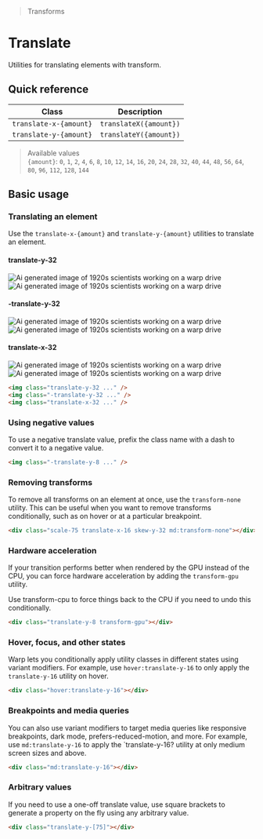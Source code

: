 > Transforms

# Translate

Utilities for translating elements with transform.

## Quick reference

| Class                  | Description            |
|------------------------|------------------------|
| `translate-x-{amount}` | `translateX({amount})` |
| `translate-y-{amount}` | `translateY({amount})` |

> Available values <br />
> `{amount}`: `0`, `1`, `2`, `4`, `6`, `8`, `10`, `12`, `14`, `16`, `20`, `24`, `28`, `32`, `40`, `44`, `48`, `56`, `64`, `80`, `96`, `112`, `128`, `144` <br />

## Basic usage

### Translating an element
Use the `translate-x-{amount}` and `translate-y-{amount}` utilities to translate an element.

<container class="flex items-center justify-around gap-16 sm:gap-4 flex-wrap">
    <div class="flex flex-col items-center shrink-0 pb-32">
      <h4 class="pd-font-medium pd-text-sm pd-text-slate-500 pd-font-mono text-center mb-32! mt-0! dark:pd-text-slate-400">translate-y-32</h4>
      <div class="relative">
        <div class="absolute inset-0">
          <img class="w-128 h-128 object-cover rounded-8 opacity-25" src="/20s-scientists.jpg" alt="Ai generated image of 1920s scientists working on a warp drive">
        </div>
        <div class="relative z-10 translate-y-32">
          <img class="w-128 h-128 object-cover rounded-8 pd-shadow-xl" src="/20s-scientists.jpg" alt="Ai generated image of 1920s scientists working on a warp drive">
          <div class="absolute inset-0 ring-1 ring-inset ring-black/10 rounded-lg"></div>
        </div>
      </div>
    </div>
    <div class="flex flex-col items-center shrink-0 pb-32">
      <h4 class="pd-font-medium pd-text-sm pd-text-slate-500 pd-font-mono text-center mb-32! mt-0! dark:pd-text-slate-400">-translate-y-32</h4>
      <div class="relative">
        <div class="absolute inset-0">
          <img class="w-128 h-128 object-cover rounded-8 opacity-25" src="/20s-scientists.jpg" alt="Ai generated image of 1920s scientists working on a warp drive">
        </div>
        <div class="relative z-10 -translate-y-32">
          <img class="w-128 h-128 object-cover rounded-8 pd-shadow-xl" src="/20s-scientists.jpg" alt="Ai generated image of 1920s scientists working on a warp drive">
          <div class="absolute inset-0 ring-1 ring-inset ring-black/10 rounded-lg"></div>
        </div>
      </div>
    </div>
    <div class="flex flex-col items-center shrink-0 pb-32">
      <h4 class="pd-font-medium pd-text-sm pd-text-slate-500 pd-font-mono text-center mb-32! mt-0! dark:pd-text-slate-400">translate-x-32</h4>
      <div class="relative">
        <div class="absolute inset-0">
          <img class="w-128 h-128 object-cover rounded-8 opacity-25" src="/20s-scientists.jpg" alt="Ai generated image of 1920s scientists working on a warp drive">
        </div>
        <div class="relative z-10 translate-x-32">
          <img class="w-128 h-128 object-cover rounded-8 pd-shadow-xl" src="/20s-scientists.jpg" alt="Ai generated image of 1920s scientists working on a warp drive">
          <div class="absolute inset-0 ring-1 ring-inset ring-black/10 rounded-lg"></div>
        </div>
      </div>
    </div>
</container>

```html
<img class="translate-y-32 ..." />
<img class="-translate-y-32 ..." />
<img class="translate-x-32 ..." />
```

### Using negative values
To use a negative translate value, prefix the class name with a dash to convert it to a negative value.

```html
<img class="-translate-y-8 ..." />
```

### Removing transforms
To remove all transforms on an element at once, use the `transform-none` utility.
This can be useful when you want to remove transforms conditionally, such as on hover or at a particular breakpoint.

```html
<div class="scale-75 translate-x-16 skew-y-32 md:transform-none"></div>
```

### Hardware acceleration
If your transition performs better when rendered by the GPU instead of the CPU, you can force hardware acceleration by adding the `transform-gpu` utility.

Use transform-cpu to force things back to the CPU if you need to undo this conditionally.

```html
<div class="translate-y-8 transform-gpu"></div>
```

### Hover, focus, and other states
Warp lets you conditionally apply utility classes in different states using variant modifiers. For example, use `hover:translate-y-16` to only apply the `translate-y-16` utility on hover.

```html
<div class="hover:translate-y-16"></div>
```

### Breakpoints and media queries
You can also use variant modifiers to target media queries like responsive breakpoints, dark mode, prefers-reduced-motion, and more. For example, use `md:translate-y-16` to apply the `translate-y-16? utility at only medium screen sizes and above.

```html
<div class="md:translate-y-16"></div>
```

### Arbitrary values
If you need to use a one-off translate value, use square brackets to generate a property on the fly using any arbitrary value.

```html
<div class="translate-y-[75]"></div>
```
